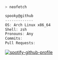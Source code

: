 ```zsh
> neofetch
```

```csharp
spooky@github
-------------
OS: Arch Linux x86_64
Shell: zsh
Pronouns: Any
Commits:
Pull Requests:
```

[![spotify-github-profile](https://spotify-github-profile.kittinanx.com/api/view?uid=9kmn4up7rvygdg0act5muu91t&cover_image=true&theme=natemoo-re&show_offline=false&background_color=121212&interchange=false&bar_color=53b14f&bar_color_cover=true)](https://github.com/kittinan/spotify-github-profile)


<!--
**spookybytesyou/spookybytesyou** is a ✨ _special_ ✨ repository because its `README.md` (this file) appears on your GitHub profile.

Here are some ideas to get you started:

- 🔭 I’m currently working on ...
- 🌱 I’m currently learning ...
- 👯 I’m looking to collaborate on ...
- 🤔 I’m looking for help with ...
- 💬 Ask me about ...
- 📫 How to reach me: ...
- 😄 Pronouns: ...
- ⚡ Fun fact: ...
-->

